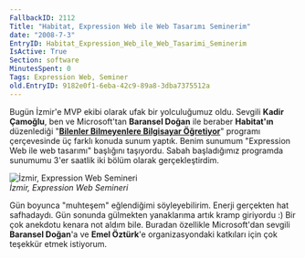 ```yaml
---
FallbackID: 2112
Title: "Habitat, Expression Web ile Web Tasarımı Seminerim"
date: "2008-7-3"
EntryID: Habitat_Expression_Web_ile_Web_Tasarimi_Seminerim
IsActive: True
Section: software
MinutesSpent: 0
Tags: Expression Web, Seminer
old.EntryID: 9182e0f1-6eba-42c9-89a8-3dba7375512a
---
```

Bugün İzmir'e MVP ekibi olarak ufak bir yolculuğumuz oldu. Sevgili
**Kadir Çamoğlu**, ben ve Microsoft'tan **Baransel Doğan** ile beraber
**Habitat'ın** düzenlediği "**[Bilenler Bilmeyenlere Bilgisayar
Öğretiyor](http://www.bilenlerbilmeyenlerebilgisayarogretiyor.net/tr/index.asp)**"
programı çerçevesinde üç farklı konuda sunum yaptık. Benim sunumum
"Expression Web ile web tasarımı" başlığını taşıyordu. Sabah
başladığımız programda sunumumu 3'er saatlik iki bölüm olarak
gerçekleştirdim.

![İzmir, Expression Web
Semineri](media/Habitat_Expression_Web_ile_Web_Tasarimi_Seminerim/03072008_1.jpg)\
*İzmir, Expression Web Semineri*

Gün boyunca "muhteşem" eğlendiğimi söyleyebilirim. Enerji gerçekten hat
safhadaydı. Gün sonunda gülmekten yanaklarıma artık kramp giriyordu :)
Bir çok anekdotu kenara not aldım bile. Buradan özellikle Microsoft'dan
sevgili **Baransel Doğan**'a ve **Emel Öztürk**'e organizasyondaki
katkıları için çok teşekkür etmek istiyorum.


